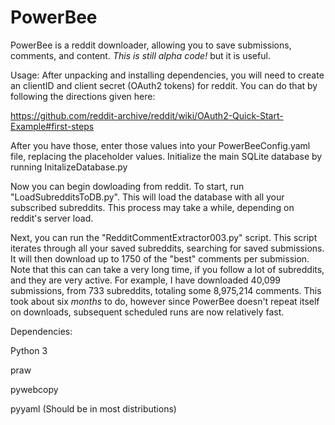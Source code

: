 # PowerBee
PowerBee is a reddit downloader, allowing you to save submissions, comments, and content.
*This is still alpha code!* but it is useful.


Usage:
After unpacking and installing dependencies, you will need to create an clientID and client secret (OAuth2 tokens) for reddit. You can do that by following the directions given here:

https://github.com/reddit-archive/reddit/wiki/OAuth2-Quick-Start-Example#first-steps

After you have those, enter those values into your PowerBeeConfig.yaml file, replacing the placeholder values.
Initialize the main SQLite database by running InitalizeDatabase.py

Now you can begin dowloading from reddit. To start, run "LoadSubredditsToDB.py". This will load the database with all your subscribed subreddits.
This process may take a while, depending on reddit's server load.

Next, you can run the "RedditCommentExtractor003.py" script. This script iterates through all your saved subreddits, searching for saved submissions. It will then download up to 1750 of the "best" comments per submission.
Note that this can can take a very long time, if you follow a lot of subreddits, and they are very active. For example, I have downloaded  40,099 submissions, from 733 subreddits, totaling some 8,975,214 comments.
This took about six *months* to do, however since PowerBee doesn't repeat itself on downloads, subsequent scheduled runs are now relatively fast.


Dependencies:

Python 3

praw

pywebcopy

pyyaml (Should be in most distributions)
